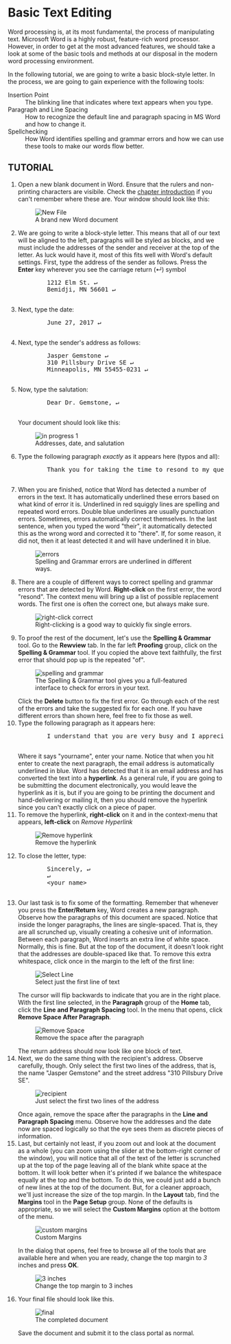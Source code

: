 # Basic Text Editing

Word processing is, at its most fundamental, the process of manipulating text. Microsoft Word is a highly robust, feature-rich word processor. However, in order to get at the most advanced features, we should take a look at some of the basic tools and methods at our disposal in the modern word processing environment.

In the following tutorial, we are going to write a basic block-style letter. In the process, we are going to gain experience with the following tools:

<dl>
    <dt>Insertion Point</dt>
    <dd>The blinking line that indicates where text appears when you type.</dd>
    <dt>Paragraph and Line Spacing</dt>
    <dd>How to recognize the default line and paragraph spacing in MS Word and how to change it.</dd>
    <dt>Spellchecking</dt>
    <dd>How Word identifies spelling and grammar errors and how we can use these tools to make our words flow better.</dd>
</dl>

## TUTORIAL

<ol>
    <li>
        Open a new blank document in Word. Ensure that the rulers and non-printing characters are visibile. Check the <a href="introduction.md">chapter introduction</a> if you can't remember where these are. Your window should look like this:
        <figure>
            <img src="images/tutorial2/1.png" alt="New File">
            <figcaption>A brand new Word document</figcaption>
        </figure>
    </li>
    <li>
        We are going to write a block-style letter. This means that all of our text will be aligned to the left, paragraphs will be styled as blocks, and we must include the addresses of the sender and receiver at the top of the letter. As luck would have it, most of this fits well with Word's default settings. First, type the address of the sender as follows. Press the <strong>Enter</strong> key wherever you see the carriage return (&crarr;) symbol
        <pre>
        1212 Elm St. &crarr;
        Bemidji, MN 56601 &crarr;
        </pre>
    </li>
    <li>
        Next, type the date:
        <pre>
        June 27, 2017 &crarr;
        </pre>
    </li>
    <li>
        Next, type the sender's address as follows:
        <pre>
        Jasper Gemstone &crarr;
        310 Pillsbury Drive SE &crarr;
        Minneapolis, MN 55455-0231 &crarr;
        </pre>
    </li>
    <li>
        Now, type the salutation:
        <pre>
        Dear Dr. Gemstone, &crarr;
        </pre>
        Your document should look like this:
        <figure>
            <img src="images/tutorial2/2.png" alt="in progress 1">
            <figcaption>Addresses, date, and salutation</figcaption>
        </figure>
    </li>
    <li>
        Type the following paragraph <em>exactly</em> as it appears here (typos and all):
        <pre>
        Thank you for taking the time to resond to my question. Enclosed is an image of of the stone I found on my hike a couple weeks ago. I belive it is a meteorite, but my friends don't agree. So I wanted to ask someone more knowledgable about the subject. I know their is only a small chance that it is a meteorite, but I wanted to make sure. &crarr;
        </pre>
    </li>
    <li>
        When you are finished, notice that Word has detected a number of errors in the text. It has automatically underlined these errors based on what kind of error it is. Underlined in red squiggly lines are spelling and repeated word errors. Double blue underlines are usually punctuation errors. Sometimes, errors automatically correct themselves. In the last sentence, when you typed the word "their", it automatically detected this as the wrong word and corrected it to "there". If, for some reason, it did not, then it at least detected it and will have underlined it in blue.
        <figure>
            <img src="images/tutorial2/3.png" alt="errors">
            <figcaption>Spelling and Grammar errors are underlined in different ways.</figcaption>
        </figure>
    </li>
    <li>
        There are a couple of different ways to correct spelling and grammar errors that are detected by Word. <strong>Right-click</strong> on the first error, the word "resond". The context menu will bring up a list of possible replacement words. The first one is often the correct one, but always make sure.
        <figure>
            <img src="images/tutorial2/4.png" alt="right-click correct">
            <figcaption>Right-clicking is a good way to quickly fix single errors.</figcaption>
        </figure>
    </li>
    <li>
        To proof the rest of the document, let's use the <strong>Spelling & Grammar</strong> tool. Go to the <strong>Rewview</strong> tab. In the far left <strong>Proofing</strong> group, click on the <strong>Spelling & Grammar</strong> tool. If you copied the above text faithfully, the first error that should pop up is the repeated "of".
        <figure>
            <img src="images/tutorial2/5.png" alt="spelling and grammar">
            <figcaption>The Spelling & Grammar tool gives you a full-featured interface to check for errors in your text.</figcaption>
        </figure>
        Click the <strong>Delete</strong> button to fix the first error. Go through each of the rest of the errors and take the suggested fix for each one. If you have different errors than shown here, feel free to fix those as well.
    </li>
    <li>
        Type the following paragraph as it appears here:
        <pre>
        I understand that you are very busy and I appreciate you taking the time to verify this for me. If you have any questions, feel free to contact me at &lt;yourname&gt;@email.com. &crarr;
        </pre>
        Where it says "yourname", enter your name. Notice that when you hit enter to create the next paragraph, the email address is automatically underlined in blue. Word has detected that it is an email address and has converted the text into a <strong>hyperlink</strong>. As a general rule, if you are going to be submitting the document electronically, you would leave the hyperlink as it is, but if you are going to be printing the document and hand-delivering or mailing it, then you should remove the hyperlink since you can't exactly click on a piece of paper.
    </li>
    <li>
        To remove the hyperlink, <strong>right-click</strong> on it and in the context-menu that appears, <strong>left-click</strong> on <em>Remove Hyperlink</em>
        <figure>
            <img src="images/tutorial2/6.png" alt="Remove hyperlink">
            <figcaption>Remove the hyperlink</figcaption>
        </figure>
    </li>
    <li>
        To close the letter, type:
        <pre>
        Sincerely, &crarr;
        &crarr;
        &lt;your name&gt;
        </pre>
    </li>
    <li>
        Our last task is to fix some of the formatting. Remember that whenever you press the <strong>Enter/Return</strong> key, Word creates a new paragraph. Observe how the paragraphs of this document are spaced. Notice that inside the longer paragraphs, the lines are single-spaced. That is, they are all scrunched up, visually creating a cohesive unit of information. Between each paragraph, Word inserts an extra line of white space. Normally, this is fine. But at the top of the document, it doesn't look right that the addresses are double-spaced like that. To remove this extra whitespace, click once in the margin to the left of the first line:
        <figure>
            <img src="images/tutorial2/7.png" alt="Select Line">
            <figcaption>Select just the first line of text</figcaption>
        </figure>
        The cursor will flip backwards to indicate that you are in the right place. With the first line selected, in the <strong>Paragraph</strong> group of the <strong>Home</strong> tab, click the <strong>Line and Paragraph Spacing</strong> tool. In the menu that opens, click <strong>Remove Space After Paragraph</strong>.
        <figure>
            <img src="images/tutorial2/8.png" alt="Remove Space">
            <figcaption>Remove the space after the paragraph</figcaption>
        </figure>
        The return address should now look like one block of text.
    </li>
    <li>
        Next, we do the same thing with the recipient's address. Observe carefully, though. Only select the first two lines of the address, that is, the name "Jasper Gemstone" and the street address "310 Pillsbury Drive SE".
        <figure>
            <img src="images/tutorial2/9.png" alt="recipient">
            <figcaption>Just select the first two lines of the address</figcaption>
        </figure>
        Once again, remove the space after the paragraphs in the <strong>Line and Paragraph Spacing</strong> menu. Observe how the addresses and the date now are spaced logically so that the eye sees them as discrete pieces of information.
    </li>
    <li>
        Last, but certainly not least, if you zoom out and look at the document as a whole (you can zoom using the slider at the bottom-right corner of the window), you will notice that all of the text of the letter is scrunched up at the top of the page leaving all of the blank white space at the bottom. It will look better when it's printed if we balance the whitespace equally at the top and the bottom. To do this, we could just add a bunch of new lines at the top of the document. But, for a cleaner approach, we'll just increase the size of the top margin. In the <strong>Layout</strong> tab, find the <strong>Margins</strong> tool in the <strong>Page Setup</strong> group. None of the defaults is appropriate, so we will select the <strong>Custom Margins</strong> option at the bottom of the menu.
        <figure>
            <img src="images/tutorial2/11.png" alt="custom margins">
            <figcaption>Custom Margins</figcaption>
        </figure>
        In the dialog that opens, feel free to browse all of the tools that are available here and when you are ready, change the top margin to <em>3</em> inches and press <strong>OK</strong>.
        <figure>
            <img src="images/tutorial2/12.png" alt="3 inches">
            <figcaption>Change the top margin to 3 inches</figcaption>
        </figure>
    </li>
    <li>
        Your final file should look like this.
        <figure>
            <img src="images/tutorial2/10.png" alt="final">
            <figcaption>The completed document</figcaption>
        </figure>
        Save the document and submit it to the class portal as normal.
    </li>
</ol>
